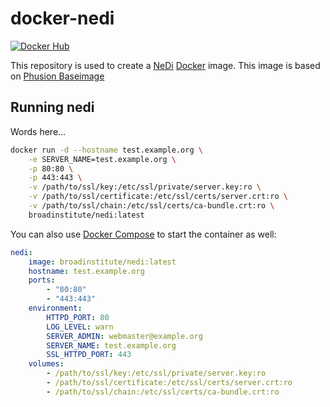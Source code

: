 docker-nedi
===============
[![Docker Hub](http://img.shields.io/badge/docker-hub-brightgreen.svg?style=flat)](https://registry.hub.docker.com/u/broadinstitute/nedi/)

This repository is used to create a [NeDi][1] [Docker][2] image.  This image is based on [Phusion Baseimage][3]

Running nedi
----------------

Words here...

```bash
docker run -d --hostname test.example.org \
    -e SERVER_NAME=test.example.org \
    -p 80:80 \
    -p 443:443 \
    -v /path/to/ssl/key:/etc/ssl/private/server.key:ro \
    -v /path/to/ssl/certificate:/etc/ssl/certs/server.crt:ro \
    -v /path/to/ssl/chain:/etc/ssl/certs/ca-bundle.crt:ro \
    broadinstitute/nedi:latest
```

You can also use [Docker Compose][4] to start the container as well:

```YAML
nedi:
    image: broadinstitute/nedi:latest
    hostname: test.example.org
    ports:
        - "80:80"
        - "443:443"
    environment:
        HTTPD_PORT: 80
        LOG_LEVEL: warn
        SERVER_ADMIN: webmaster@example.org
        SERVER_NAME: test.example.org
        SSL_HTTPD_PORT: 443
    volumes:
        - /path/to/ssl/key:/etc/ssl/private/server.key:ro
        - /path/to/ssl/certificate:/etc/ssl/certs/server.crt:ro
        - /path/to/ssl/chain:/etc/ssl/certs/ca-bundle.crt:ro
```

[1]: http://www.nedi.ch/ "NeDi"
[2]: https://www.docker.com/ "Docker"
[3]: https://hub.docker.com/r/phusion/baseimage/ "Phusion Baseimage"
[4]: https://docs.docker.com/compose/ "Docker Compose"
